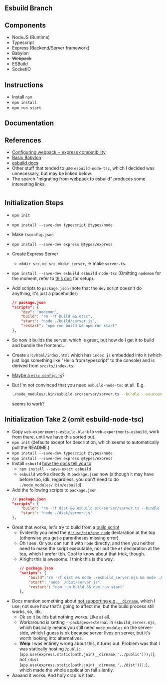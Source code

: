 ## Esbuild Branch 

## Components
- NodeJS (Runtime)
- Typescript 
- Express (Backend/Server framework)
- Babylon
- ~~Webpack~~
- ESBuild
- SocketIO

## Instructions 
- Install `npm`
- `npm install`
- `npm run start`

## Documentation

## References 
- [Configuring webpack + express compatibility](https://binyamin.medium.com/creating-a-node-express-webpack-app-with-dev-and-prod-builds-a4962ce51334)
- [Basic Babylon](https://doc.babylonjs.com/guidedLearning/createAGame/gettingSetUp)
- [esbuild docs](https://esbuild.github.io/)
- Other stuff that tended to use `esbuild-node-tsc`, which I decided was unnecessary, but may be linked below. 
- The search "migrating from webpack to esbuild" produces some interesting links. 

#

## Initialization Steps 
- `npm init`
- `npm install --save-dev typescript @types/node`
- Make `tsconfig.json`
- `npm install --save-dev express @types/express`
- Create Express Server 
  - `mkdir src`, `cd src`, `mkdir server`, -> make `server.ts`.
- `npm install --save-dev esbuild esbuild-node-tsc` (Omitting `nodemon` for the moment, refer to [this doc](https://mosano.eu/post/using-esbuild-to-bundle-node-api/) for setup). 
- Add scripts to `package.json` (note that the `dev` script doesn't do anything, it's just a placeholder)
    ```json 
    // package.json
    "scripts": {
        "dev": "nodemon",
        "build": "rm -rf build && etsc",
        "start": "node ./build/server.js",
        "restart": "npm run build && npm run start"
    },
    ```

- So now it builds the server, which is great, but how do I get it to build and bundle the frontend...
- Create `src/html/index.html` which has `index.js` embedded into it (which just logs something like "Hello from typescript" to the console) and is derived from `src/ts/index.ts`. 
- [Maybe a `etsc.config.js`](https://www.npmjs.com/package/esbuild-node-tsc)? 
- But I'm not convinced that you need `esbuild-node-tsc` at all. E.g. 
    ```bash
    ./node_modules/.bin/esbuild src/server/server.ts --bundle --sourcemap --platform=node --outfile=build/server.js
    ```
    seems to work? 

## Initialization Take 2 (omit esbuild-node-tsc) 
- Copy `web-experiments-esbuild-blank` to `web-experiments-esbuild`, work from there, until we have this sorted out. 
- `npm init` (defaults except for description, which seems to automatically pull the README.)
- `npm install --save-dev typescript @types/node`
- `npm install --save-dev express @types/express`
- Install `esbuild` [how the docs tell you to](https://esbuild.github.io/getting-started/#install-esbuild) 
  - `npm install --save-exact esbuild`
  - `esbuild` works directly in `package.json` now (although it may have before too, idk, regardless, you don't need to do `./node_modules/.bin/esbuild`).
- Add the following scripts to `package.json`
    ```json
    // package.json
    "scripts": {
        "build": "rm -rf dist && esbuild src/server/server.ts --bundle --platform=node --outfile=dist/server.js",
        "start": "node ./dist/server.js"
    },
    ```
- Great that works, let's try to build from a [build script](https://esbuild.github.io/getting-started/#build-scripts)
  - Evidently you need the [`#!/usr/bin/env node`](https://dev.to/marcinwosinek/how-to-configure-esbuild-with-a-build-script-2pcf) declaration at the top (otherwise you get a parentheses missing error). 
  - Oh I see. Or you can run it with `node` directly, and then you neither need to make the script executable, nor put the `#!` declaration at the top, which I prefer tbh. Cool to know about that trick, though. 
  - Alright this is awesome. I think this is the way. 
    ```json
    // package.json
    "scripts": {
        "build":"rm -rf dist && node ./esbuild_server.mjs && node ./esbuild_index.mjs",    
        "start": "node ./dist/server.js",
        "restart": "npm run build && npm run start"
    },
    ```
- Docs mention something about [not supporting e.g. `__dirname`](https://esbuild.github.io/getting-started/#bundling-for-node), which I use; not sure how that's going to affect me, but the build process still works, so, idk. 
  - Ok so it builds but nothing works. Like at all. 
  - Workaround is setting `--packages=external` in `esbuild_server.mjs`, which basically means you still need `node_modules` on the server-side, which I guess is ok because server lives on server, but it's worth looking into alternatives. 
  - **Welp** I was entirely wrong about this, it turns out. Problem was that I was statically hosting `/public` (`app.use(express.static(path.join(__dirname,'../public')));)`), not `/dist` (`app.use(express.static(path.join(__dirname,'../dist')));`), which made the whole application fail silently. 
- Aaaand it works. And holy crap is it fast. 


